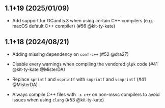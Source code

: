 1.1+19 (2025/01/09)
-------------------

* Add support for OCaml 5.3 when using certain C++ compilers (e.g. macOS default C++ compiler) (#56 @kit-ty-kate)

1.1+18 (2024/08/21)
-------------------

* Adding missing dependency on `conf-c++` (#52 @dra27)

* Disable every warnings when compiling the vendored `glpk` code (#41 @kit-ty-kate @MisterDA)

* Replace `sprintf` and `vsprintf` with `snprintf` and `vsnprintf` (#41 @MisterDA)

* Always compile C++ files with `-x c++` on non-msvc compilers to avoid issues when using `clang` (#53 @kit-ty-kate)

